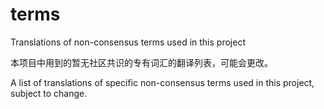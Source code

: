# terms
Translations of non-consensus terms used in this project

本项目中用到的暂无社区共识的专有词汇的翻译列表，可能会更改。

A list of translations of specific non-consensus terms used in this project, subject to change.
